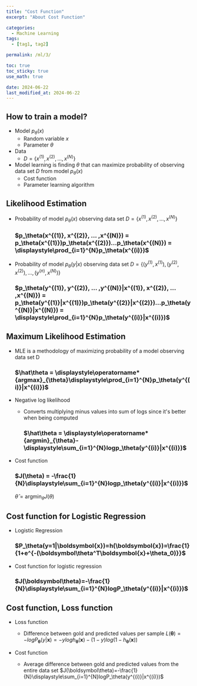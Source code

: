 ```yaml
---
title: "Cost Function"
excerpt: "About Cost Function"

categories:
  - Machine Learning
tags:
  - [tag1, tag2]

permalink: /ml/3/

toc: true
toc_sticky: true
use_math: true

date: 2024-06-22
last_modified_at: 2024-06-22
---
```


## How to train a model?
- Model $p_\theta(x)$
  - Random variable $x$
  - Parameter $\theta$
- Data
  - $D = \{x^{(1)}, x^{(2)}, ..., x^{(N)}\}$
- Model learning is finding $\theta$ that can maximize probability of observing data set $D$ from model $p_\theta(x)$
  - Cost function
  - Parameter learning algorithm

## Likelihood Estimation
- Probability of model $p_\theta(x)$ observing data set $D=\{x^{(1)}, x^{(2)}, ... ,x^{(N)}\}$
  ### $p_\theta(x^{(1)}, x^{(2)}, ... ,x^{(N)}) = p_\theta(x^{(1)})p_\theta(x^{(2)})...p_\theta(x^{(N)}) = \displaystyle\prod_{i=1}^{N}p_\theta(x^{(i)})$
- Probability of model $p_\theta(y|x)$ observing data set $D=\{(y^{(1)}, x^{(1)}), (y^{(2)}, x^{(2)}), ... ,(y^{(n)}, x^{(N)})\}$

  ### $p_\theta(y^{(1)}, y^{(2)}, ... ,y^{(N)}|x^{(1)}, x^{(2)}, ... ,x^{(N)}) = p_\theta(y^{(1)}|x^{(1)})p_\theta(y^{(2)}|x^{(2)})...p_\theta(y^{(N)}|x^{(N)}) = \displaystyle\prod_{i=1}^{N}p_\theta(y^{(i)}|x^{(i)})$

## Maximum Likelihood Estimation
- MLE is a methodology of maximizing probability of a model observing data set D

  ### $\hat\theta = \displaystyle\operatorname*{argmax}_{\theta}\displaystyle\prod_{i=1}^{N}p_\theta(y^{(i)}|x^{(i)})$

- Negative log likelihood 
  - Converts multiplying minus values into sum of logs since it's better when being computed

    ### $\hat\theta = \displaystyle\operatorname*{argmin}_{\theta}-\displaystyle\sum_{i=1}^{N}logp_\theta(y^{(i)}|x^{(i)})$

- Cost function

  ### $J(\theta) = -\frac{1}{N}\displaystyle\sum_{i=1}^{N}logp_\theta(y^{(i)}|x^{(i)})$
  $\hat\theta = \displaystyle\operatorname*{argmin}_{\theta}J(\theta)$

## Cost function for Logistic Regression
- Logistic Regression
  ### $P_\theta(y=1|\boldsymbol{x})=h(\boldsymbol{x})=\frac{1}{1+e^{-(\boldsymbol\theta^T\boldsymbol{x}+\theta_0)}}$
- Cost function for logistic regression
  ### $J(\boldsymbol\theta)=-\frac{1}{N}\displaystyle\sum_{i=1}^{N}logP_\theta(y^{(i)}|x^{(i)})$

## Cost function, Loss function

- Loss function
  - Difference between gold and predicted values per sample
    $L(\boldsymbol\theta) = -logP_\boldsymbol\theta(y|\boldsymbol{x}) = -ylogh_\boldsymbol\theta(\boldsymbol{x})-(1-y)log(1-h_\boldsymbol\theta(\boldsymbol{x}))$
    <br/>

- Cost function
  - Average difference between gold and predicted values from the entire data set
  $J(\boldsymbol\theta)=-\frac{1}{N}\displaystyle\sum_{i=1}^{N}logP_\theta(y^{(i)}|x^{(i)})$